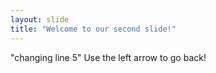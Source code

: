 ```yaml
---
layout: slide
title: "Welcome to our second slide!"
---
```

"changing line 5"
Use the left arrow to go back!
